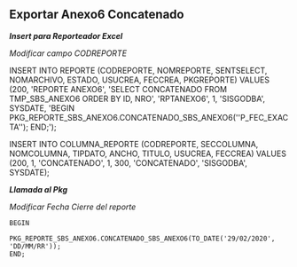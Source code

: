 

## Exportar Anexo6 Concatenado
***Insert para Reporteador Excel***

*Modificar campo CODREPORTE*

INSERT INTO REPORTE (CODREPORTE, NOMREPORTE, SENTSELECT, NOMARCHIVO, ESTADO, USUCREA, FECCREA, PKGREPORTE) VALUES (200, 'REPORTE ANEXO6', 'SELECT CONCATENADO FROM TMP_SBS_ANEXO6 ORDER BY ID, NRO', 'RPTANEXO6', 1, 'SISGODBA', SYSDATE, 'BEGIN PKG_REPORTE_SBS_ANEXO6.CONCATENADO_SBS_ANEXO6(''P_FEC_EXACTA''); END;');

INSERT INTO COLUMNA_REPORTE (CODREPORTE, SECCOLUMNA, NOMCOLUMNA, TIPDATO, ANCHO, TITULO, USUCREA, FECCREA) VALUES (200, 1, 'CONCATENADO', 1, 300, 'CONCATENADO', 'SISGODBA', SYSDATE);

***Llamada al Pkg***

*Modificar Fecha Cierre del reporte*

    BEGIN
    	PKG_REPORTE_SBS_ANEXO6.CONCATENADO_SBS_ANEXO6(TO_DATE('29/02/2020', 'DD/MM/RR'));
    END;
